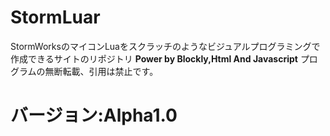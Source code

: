 # StormLuar
StormWorksのマイコンLuaをスクラッチのようなビジュアルプログラミングで作成できるサイトのリポジトリ
**Power by Blockly,Html And Javascript**
プログラムの無断転載、引用は禁止です。
# バージョン:Alpha1.0
